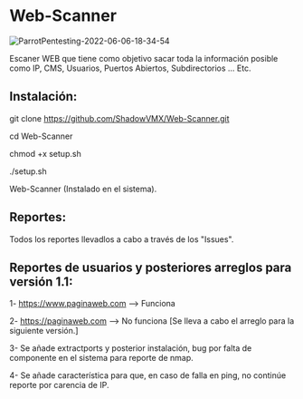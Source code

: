 # Web-Scanner

![ParrotPentesting-2022-06-06-18-34-54](https://user-images.githubusercontent.com/92258683/172205616-13bcfcf8-75f5-4a67-982c-53295cab5dcf.png)


Escaner WEB que tiene como objetivo sacar toda la información posible como IP, CMS, Usuarios, Puertos Abiertos, Subdirectorios ... Etc.


## Instalación:

git clone https://github.com/ShadowVMX/Web-Scanner.git

cd Web-Scanner

chmod +x setup.sh

./setup.sh

Web-Scanner (Instalado en el sistema).


## Reportes:

Todos los reportes llevadlos a cabo a través de los "Issues".



## Reportes de usuarios y posteriores arreglos para versión 1.1:

1- https://www.paginaweb.com --> Funciona

2- https://paginaweb.com --> No funciona [Se lleva a cabo el arreglo para la siguiente versión.]

3- Se añade extractports y posterior instalación, bug por falta de componente en el sistema para reporte de nmap.

4- Se añade característica para que, en caso de falla en ping, no continúe reporte por carencia de IP.


